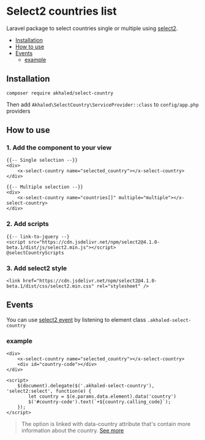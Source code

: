 # Select2 countries list <!-- omit in toc -->

Laravel package to select countries single or multiple using [select2](https://select2.org/).

- [Installation](#installation)
- [How to use](#how-to-use)
- [Events](#events)
  - [example](#example)

## Installation

`composer require akhaled/select-country`

Then add `Akhaled\SelectCountry\ServiceProvider::class` to `config/app.php` providers

## How to use

### 1. Add the component to your view <!-- omit in toc -->

```blade
{{-- Single selection --}}
<div>
    <x-select-country name="selected_country"></x-select-country>
</div>

{{-- Multiple selection --}}
<div>
    <x-select-country name="countries[]" multiple="multiple"></x-select-country>
</div>
```

### 2. Add scripts <!-- omit in toc -->

```blade
{{-- link-to-jquery --}
<script src="https://cdn.jsdelivr.net/npm/select2@4.1.0-beta.1/dist/js/select2.min.js"></script>
@selectCountryScripts
```

### 3. Add select2 style <!-- omit in toc -->

```blade
<link href="https://cdn.jsdelivr.net/npm/select2@4.1.0-beta.1/dist/css/select2.min.css" rel="stylesheet" />
```

## Events

You can use [select2 event](https://select2.org/programmatic-control/events) by listening to element class `.akhaled-select-country`

### example

```blade
<div>
    <x-select-country name="selected_country"></x-select-country>
    <div id="country-code"></div>
</div>

<script>
    $(document).delegate($('.akhaled-select-country'), 'select2:select', function(e) {
        let country = $(e.params.data.element).data('country')
        $('#country-code').text(`+${country.calling_code}`);
    });
</script>
```

> The option is linked with data-country attribute that's contain more information about the country. [See more](https://github.com/rinvex/countries)

